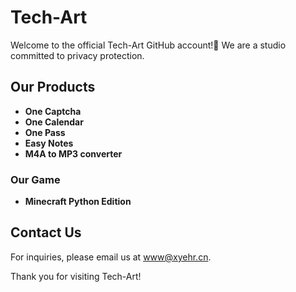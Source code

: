 # Tech-Art

Welcome to the official Tech-Art GitHub account!🎉 We are a studio committed to privacy protection.

## Our Products

- **One Captcha**
- **One Calendar**
- **One Pass**
- **Easy Notes**
- **M4A to MP3 converter**

### Our Game

- **Minecraft Python Edition**

## Contact Us

For inquiries, please email us at [www@xyehr.cn](mailto:www@xyehr.cn).

Thank you for visiting Tech-Art!

